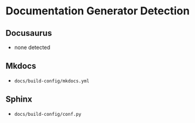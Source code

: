 # Documentation Generator Detection

## Docusaurus
- none detected

## Mkdocs
- `docs/build-config/mkdocs.yml`

## Sphinx
- `docs/build-config/conf.py`
